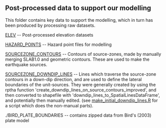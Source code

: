 Post-processed data to support our modelling
--------------------------------------------

This folder contains key data to support the modelling, which in turn has been produced 
by processing raw datasets.

[ELEV](ELEV) -- Post-processed elevation datasets

[HAZARD_POINTS](HAZARD_POINTS) -- Hazard point files for modelling

[SOURCEZONE_CONTOURS](SOURCEZONE_CONTOURS) -- Contours of source-zones, made by
manually merging SLAB1.0 and geometric contours. These are used to make the
earthquake sources.

[SOURCEZONE_DOWNDIP_LINES](SOURCEZONE_DOWNDIP_LINES) -- Lines which traverse
the source-zone contours in a down-dip direction, and are used to define the
lateral boundaries of the unit-sources. They were generally created by using
the rptha function 'create_downdip_lines_on_source_contours_improved', and then
converted to shapefile with 'downdip_lines_to_SpatialLinesDataFrame', and
potentially then manually edited. (see
[make_initial_downdip_lines.R](make_initial_downdip_lines.R) for a script which
does the non-manual parts).

./BIRD_PLATE_BOUNDARIES -- contains zipped data from Bird's (2003) plate model
